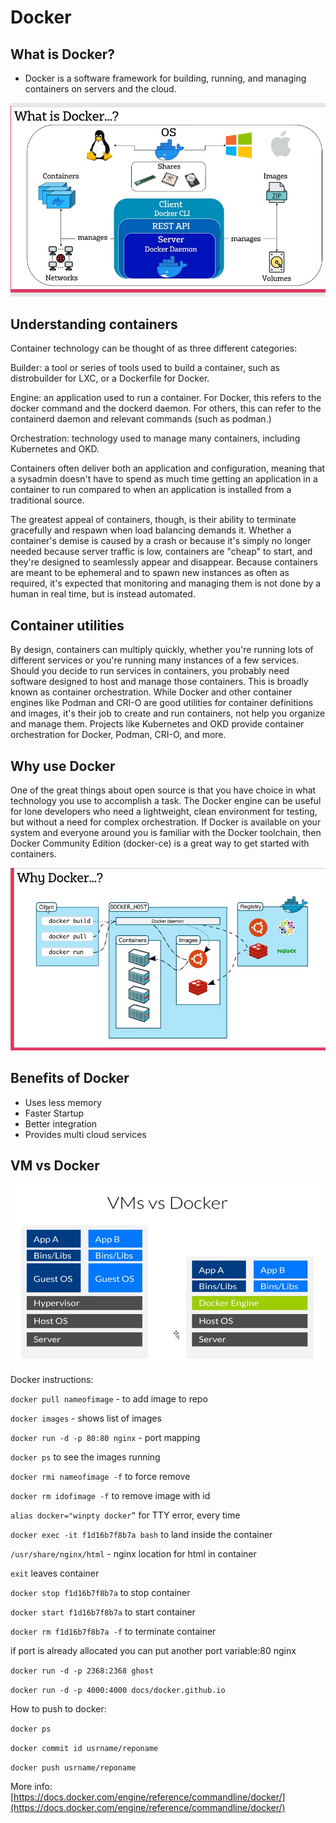 # Docker

## What is Docker?
- Docker is a software framework for building, running, and managing containers on servers and the cloud. 

![](/images/what_is_docker.png)

## Understanding containers
Container technology can be thought of as three different categories:

Builder: a tool or series of tools used to build a container, such as distrobuilder for LXC, or a Dockerfile for Docker.

Engine: an application used to run a container. For Docker, this refers to the docker command and the dockerd daemon. For others, this can refer to the containerd daemon and relevant commands (such as podman.)

Orchestration: technology used to manage many containers, including Kubernetes and OKD.

Containers often deliver both an application and configuration, meaning that a sysadmin doesn't have to spend as much time getting an application in a container to run compared to when an application is installed from a traditional source.

The greatest appeal of containers, though, is their ability to terminate gracefully and respawn when load balancing demands it. Whether a container's demise is caused by a crash or because it's simply no longer needed because server traffic is low, containers are "cheap" to start, and they're designed to seamlessly appear and disappear. Because containers are meant to be ephemeral and to spawn new instances as often as required, it's expected that monitoring and managing them is not done by a human in real time, but is instead automated.

## Container utilities
By design, containers can multiply quickly, whether you're running lots of different services or you're running many instances of a few services. Should you decide to run services in containers, you probably need software designed to host and manage those containers. This is broadly known as container orchestration. While Docker and other container engines like Podman and CRI-O are good utilities for container definitions and images, it's their job to create and run containers, not help you organize and manage them. Projects like Kubernetes and OKD provide container orchestration for Docker, Podman, CRI-O, and more.

## Why use Docker
One of the great things about open source is that you have choice in what technology you use to accomplish a task. The Docker engine can be useful for lone developers who need a lightweight, clean environment for testing, but without a need for complex orchestration. If Docker is available on your system and everyone around you is familiar with the Docker toolchain, then Docker Community Edition (docker-ce) is a great way to get started with containers.

![](/images/why_docker.png)



## Benefits of Docker
- Uses less memory
- Faster Startup
- Better integration
- Provides multi cloud services


## VM vs Docker
![](/images/vm_vs_docker.png)


Docker instructions:

`docker pull nameofimage` - to add image to repo

`docker images` - shows list of images

`docker run -d -p 80:80 nginx` - port mapping

`docker ps` to see the images running

`docker rmi nameofimage -f` to force remove

`docker rm idofimage -f` to remove image with id

`alias docker="winpty docker”` for TTY error, every time

`docker exec -it f1d16b7f8b7a bash` to land inside the container

`/usr/share/nginx/html` - nginx location for html in container

`exit` leaves container

`docker stop f1d16b7f8b7a` to stop container

`docker start f1d16b7f8b7a` to start container

`docker rm f1d16b7f8b7a -f` to terminate container

if port is already allocated you can put another port variable:80 nginx

`docker run -d -p 2368:2368 ghost`

`docker run -d -p 4000:4000 docs/docker.github.io`

How to push to docker:

`docker ps`

`docker commit id usrname/reponame`

`docker push usrname/reponame`

More info:
[https://docs.docker.com/engine/reference/commandline/docker/](https://docs.docker.com/engine/reference/commandline/docker/)